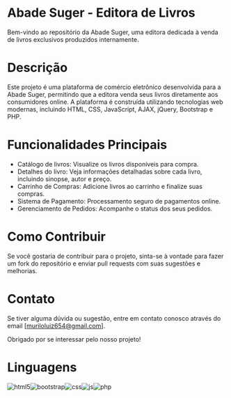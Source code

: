 # Abade Suger - Editora de Livros

Bem-vindo ao repositório da Abade Suger, uma editora dedicada à venda de livros exclusivos produzidos internamente.

# Descrição
Este projeto é uma plataforma de comércio eletrônico desenvolvida para a Abade Suger, permitindo que a editora venda seus livros diretamente aos consumidores online. A plataforma é construída utilizando tecnologias web modernas, incluindo HTML, CSS, JavaScript, AJAX, jQuery, Bootstrap e PHP.

# Funcionalidades Principais

<ul>
<li>Catálogo de livros: Visualize os livros disponíveis para compra.</li>
<li>Detalhes do livro: Veja informações detalhadas sobre cada livro, incluindo sinopse, autor e preço.</li>
<li>Carrinho de Compras: Adicione livros ao carrinho e finalize suas compras.</li>
<li>Sistema de Pagamento: Processamento seguro de pagamentos online.</li>
<li>Gerenciamento de Pedidos: Acompanhe o status dos seus pedidos.</li>
</ul>

# Como Contribuir
Se você gostaria de contribuir para o projeto, sinta-se à vontade para fazer um fork do repositório e enviar pull requests com suas sugestões e melhorias.

# Contato
Se tiver alguma dúvida ou sugestão, entre em contato conosco através do email [muriloluiz654@gmail.com].

Obrigado por se interessar pelo nosso projeto!

# Linguagens 

<div style="display: flex">
  <img alt="html5" src="https://img.shields.io/badge/HTML5-E34F26?style=for-the-badge&logo=html5&logoColor=white" />
  <img alt="bootstrap" src="https://img.shields.io/badge/Bootstrap-7952B3.svg?style=for-the-badge&logo=Bootstrap&logoColor=white"/>
  <img alt="css" src="https://img.shields.io/badge/CSS3-1572B6?style=for-the-badge&logo=css3&logoColor=white" />
  <img alt="js" src="https://img.shields.io/badge/JavaScript-F7DF1E?style=for-the-badge&logo=javascript&logoColor=black" />
  <img alt="php" src="https://img.shields.io/badge/PHP-777BB4?style=for-the-badge&logo=php&logoColor=white" />
</div>
